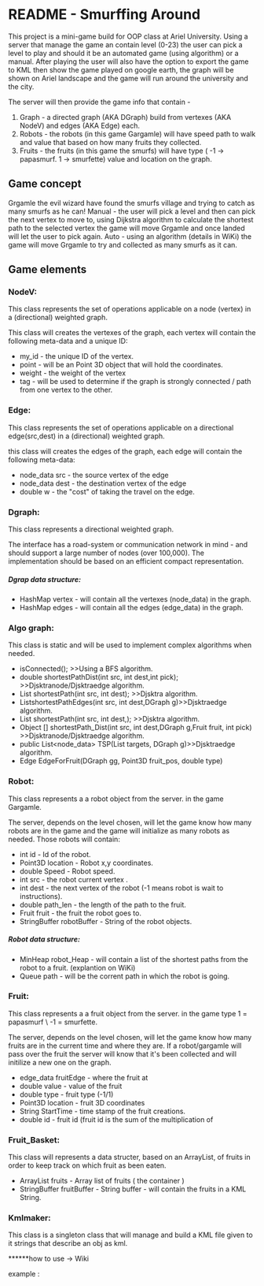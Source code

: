 
# README - Smurffing Around

This project is a mini-game build for OOP class at Ariel University.
Using a server that manage the game an contain level (0-23) the user can pick a level to play and should it be an automated game (using algorithm) or a manual.
After playing the user will also have the option to export the game to KML then show the game played on google earth, the graph will be shown on Ariel landscape and the game will run around the university and the city.


The server will then provide the game info that contain -
1. Graph - a directed graph (AKA DGraph) build from vertexes (AKA NodeV) and edges (AKA Edge) each.  
2. Robots - the robots (in this game Gargamle) will have speed path to walk and value that based on how many fruits they collected.
3. Fruits - the fruits (in this game the smurfs) will have type ( -1 -> papasmurf. 1 -> smurfette) value and location on the graph.


## Game concept
Grgamle the evil wizard have found the smurfs village and trying to catch as many smurfs as he can! 
Manual - the user will pick a level and then can pick the next vertex to move to, using Dijkstra algorithm to calculate the shortest path to the selected vertex the game will move Grgamle and once landed will let the user to pick again.
Auto - using an algorithm (details in WiKi) the game will move Grgamle to try and collected as many smurfs as it can.

## Game elements

### NodeV:
This class represents the set of operations applicable on a 
 node (vertex) in a (directional) weighted graph.
 
This class will creates the vertexes of the graph, each vertex will contain the following meta-data and a unique ID:

* my_id  -  the unique ID of the vertex.
* point  - will be an Point 3D object that will hold the coordinates.
* weight -  the weight of the vertex
* tag  - will be used to determine if  the graph is strongly connected / path from one vertex to the other.

### Edge:
This class represents the set of operations applicable on a 
directional edge(src,dest) in a (directional) weighted graph.

this class will creates the edges of the graph, each edge will contain the following meta-data: 

* node_data src  - the source vertex of the edge
* node_data dest - the destination vertex of the edge
* double w - the "cost" of taking the travel on the edge.


### Dgraph: 
This class represents a directional weighted graph.

The interface has a road-system or communication network in mind - and should support a large number of nodes (over 100,000).
The implementation should be based on an efficient compact representation.

##### Dgrap data structure:
 * HashMap vertex - will contain all the vertexes (node_data) in the graph.
 * HashMap edges - will contain all the edges (edge_data) in the graph.

### Algo graph: 

This class is static and will be used to implement complex algorithms when needed.


 * isConnected(); >>Using a BFS algorithm.
 * double shortestPathDist(int src, int dest,int pick); >>Djsktranode/Djsktraedge algorithm. 
 * List<Node> shortestPath(int src, int dest); >>Djsktra algorithm.
 *  List<Edge>shortestPathEdges(int src, int dest,DGraph g)>>Djsktraedge algorithm.
 * List<Node> shortestPath(int src, int dest,); >>Djsktra algorithm.
 * Object [] shortestPath_Dist(int src, int dest,DGraph g,Fruit fruit, int pick) >>Djsktranode/Djsktraedge algorithm. 
 *  public List<node_data> TSP(List<Integer> targets, DGraph g)>>Djsktraedge algorithm.
 * Edge EdgeForFruit(DGraph gg, Point3D fruit_pos, double type)


### Robot: 
This class represents a a robot object from the server. in the game Gargamle.

The server, depends on the level chosen, will let the game know how many robots are in the game and the game will initialize as many robots as needed.
Those robots will contain:

*   int id -  Id of the robot.
*	Point3D location - Robot x,y coordinates.
*	double 	Speed - Robot speed. 
*	int 	src - the robot current vertex .
*	int 	dest - the next vertex of the robot (-1 means robot is wait to instructions).
*	double path_len - the length of the path to the fruit. 
*	Fruit fruit - the fruit the robot goes to.
*	StringBuffer robotBuffer - String of the robot objects. 

##### Robot data structure:
*	MinHeap robot_Heap - will contain a list of the shortest paths from the robot to a fruit. (explantion on WiKi)
* Queue<Edge> path - will be the corrent path in which the robot is going.

### Fruit:
This class represents a a fruit object from the server. in the game type 1 = papasmurf  \ -1 = smurfette.

The server, depends on the level chosen, will let the game know how many fruits are in the current time and where they are.
If a robot/gargamle will pass over the fruit the server will know that it's been collected and will initilize a new one on the graph.

* edge_data fruitEdge - where the fruit at 
*	double value - value of the fruit
*	double type - fruit type (-1/1)
*	Point3D 	location - fruit 3D coordinates
*	String 	StartTime - time stamp of the fruit creations.
*	double id - fruit id (fruit id is the sum of the multiplication of 

### Fruit_Basket:
This class will represents a data structer, based on an ArrayList, of fruits in order to keep track on which fruit as been eaten.

* ArrayList <Fruit> fruits - Array list of fruits ( the container )  
*	StringBuffer fruitBuffer  - String buffer - will contain the fruits in a KML String. 

### Kmlmaker:
This class is a singleton class that will manage and build a KML file given to it strings that describe an obj as kml.

******how to use -> Wiki

example :

